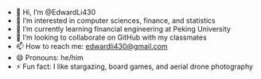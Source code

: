 - 👋 Hi, I’m @EdwardLi430
- 👀 I’m interested in computer sciences, finance, and statistics
- 🌱 I’m currently learning financial engineering at Peking University
- 💞️ I’m looking to collaborate on GitHub with my classmates
- 📫 How to reach me: edwardli430@gmail.com
- 😄 Pronouns: he/him
- ⚡ Fun fact: I like stargazing, board games, and aerial drone photography

<!---
EdwardLi430/EdwardLi430 is a ✨ special ✨ repository because its `README.md` (this file) appears on your GitHub profile.
You can click the Preview link to take a look at your changes.
--->
